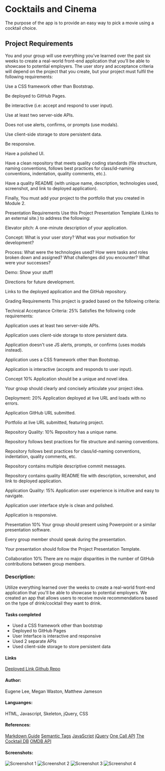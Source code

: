 # Cocktails and Cinema
The purpose of the app is to provide an easy way to pick a movie using a cocktail choice. 


## Project Requirements 
You and your group will use everything you’ve learned over the past six weeks to create a real-world front-end application that you’ll be able to showcase to potential employers. The user story and acceptance criteria will depend on the project that you create, but your project must fulfil the following requirements:

Use a CSS framework other than Bootstrap.

Be deployed to GitHub Pages.

Be interactive (i.e: accept and respond to user input).

Use at least two server-side APIs.

Does not use alerts, confirms, or prompts (use modals).

Use client-side storage to store persistent data.

Be responsive.

Have a polished UI.

Have a clean repository that meets quality coding standards (file structure, naming conventions, follows best practices for class/id-naming conventions, indentation, quality comments, etc.).

Have a quality README (with unique name, description, technologies used, screenshot, and link to deployed application).

Finally, You must add your project to the portfolio that you created in Module 2.

Presentation Requirements
Use this Project Presentation Template (Links to an external site.) to address the following:

Elevator pitch: A one-minute description of your application.

Concept: What is your user story? What was your motivation for development?

Process: What were the technologies used? How were tasks and roles broken down and assigned? What challenges did you encounter? What were your successes?

Demo: Show your stuff!

Directions for future development.

Links to the deployed application and the GitHub repository.

Grading Requirements
This project is graded based on the following criteria:

Technical Acceptance Criteria: 25%
Satisfies the following code requirements:

Application uses at least two server-side APIs.

Application uses client-side storage to store persistent data.

Application doesn't use JS alerts, prompts, or confirms (uses modals instead).

Application uses a CSS framework other than Bootstrap.

Application is interactive (accepts and responds to user input).

Concept 10%
Application should be a unique and novel idea.

Your group should clearly and concisely articulate your project idea.

Deployment: 20%
Application deployed at live URL and loads with no errors.

Application GitHub URL submitted.

Portfolio at live URL submitted, featuring project.

Repository Quality: 10%
Repository has a unique name.

Repository follows best practices for file structure and naming conventions.

Repository follows best practices for class/id-naming conventions, indentation, quality comments, etc.

Repository contains multiple descriptive commit messages.

Repository contains quality README file with description, screenshot, and link to deployed application.

Application Quality: 15%
Application user experience is intuitive and easy to navigate.

Application user interface style is clean and polished.

Application is responsive.

Presentation 10%
Your group should present using Powerpoint or a similar presentation software.

Every group member should speak during the presentation.

Your presentation should follow the Project Presentation Template.

Collaboration 10%
There are no major disparities in the number of GitHub contributions between group members.


### Description:
Utilize everything learned over the weeks to create a real-world front-end application that you'll be able to showcase to potential employers. We created an app that allows users to receive movie recommendations based on the type of drink/cocktail they want to drink. 


#### Tasks completed 
<ul> 
    <li> Used a CSS framework other than bootstrap </li>
    <li>Deployed to GitHub Pages </li>
    <li>User Interface is interactive and responsive </li>
    <li>Used 2 separate APIs </li>
    <li>Used client-side storage to store persistent data </li> 
</ul>


#### Links
<a href="https://eisforgene.github.io/cocktails-cinema/" target="_blank">Deployed Link </a>
<a href="https://github.com/eisforgene/cocktails-cinema" target="_blank">Github Repo </a>


#### Author:
Eugene Lee, Megan Waston, Matthew Jameson


#### Languanges:
HTML, Javascript, Skeleton, jQuery, CSS


#### References:
[Markdown Guide](https://guides.github.com/features/mastering-markdown/)
[Semantic Tags](https://www.w3schools.com/html/html5_semantic_elements.asp#:~:text=A%20semantic%20element%20clearly%20describes,%3E%20%2D%20Clearly%20defines%20its%20content.)
[JavaScript](https://developer.mozilla.org/en-US/) 
[jQuery](https://code.jquery.com/jquery-3.6.0.js)
[One Call API](https://openweathermap.org/api/one-call-api)
[The Cocktail DB](https://www.thecocktaildb.com)
[OMDB API](http://www.omdbapi.com)


#### Screenshots:
![Screenshot 1]()
![Screenshot 2]()
![Screenshot 3]()
![Screenshot 4]()